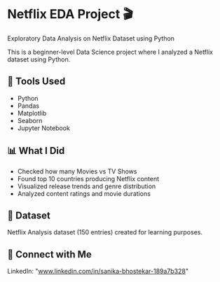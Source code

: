 # Netflix EDA Project 🎬
Exploratory Data Analysis on Netflix Dataset using Python

This is a beginner-level Data Science project where I analyzed a Netflix dataset using Python.

## 🧰 Tools Used
- Python
- Pandas
- Matplotlib
- Seaborn
- Jupyter Notebook

## 📊 What I Did
- Checked how many Movies vs TV Shows
- Found top 10 countries producing Netflix content
- Visualized release trends and genre distribution
- Analyzed content ratings and movie durations

## 📁 Dataset
Netflix Analysis dataset (150 entries) created for learning purposes.

## 🔗 Connect with Me
LinkedIn: "www.linkedin.com/in/sanika-bhostekar-189a7b328"
